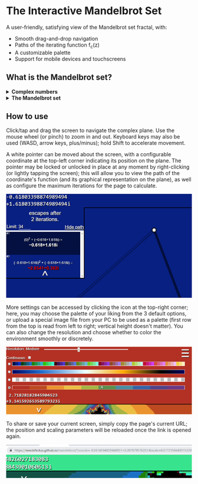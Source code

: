 # The Interactive Mandelbrot Set
A user-friendly, satisfying view of the Mandelbrot set fractal, with:
* Smooth drag-and-drop navigation
* Paths of the iterating function f<sub>c</sub>(z)
* A customizable palette
* Support for mobile devices and touchscreens

## What is the Mandelbrot set?
<details><summary><b>Complex numbers</b></summary>

To understand what the Mandelbrot set is, it's important to first understand the numbers that make it up. These numbers, called
**complex numbers**, are a little different from the usual "normal" numbers. They can be defined as the sum of two parts:

1. The *real part*, which can be any "normal" number, including whole numbers (7), fractions (&frac12;), irrationals (&pi;) and so on.

2. The *imaginary part*, which, again, can be any "normal" number, except always multiplied by the square root of -1.

The imaginary part is the confusing bit. There seemingly isn't any number which can be the square root of -1, that is, be equal to -1
when multipled by itself, since any positive number times itself is positive, and any negative number times itself is also positive, right?
But the key here is to ignore that fact and simply pretend that such a number exists, even though it's counterintuitive. We call
this number the **imaginary unit**, or **i**.

An example of a complex number is the number *2 + 3i*. The real part, in this case, is simply *2*, while the imaginary part is *3i*,
or three times the imaginary unit.

To represent these numbers like we would on a number line, we must not only use a horizontal axis, but also a vertical one, to represent
the imaginary part of the numbers. Combining the two axes, we get a two-dimensional plane, which we call the **complex plane**.

</details>

<details><summary><b>The Mandelbrot set</b></summary>
At its core, the Mandelbrot set may be defined as the collection of all complex numbers with a certain special property, explained below:

Let's create a function called f(z). Its input will be *z*, which is some complex number, and its output will be equal to
> z<sup>2</sup> + c

c is another complex number, but it is not an input; instead it's some constant that we can change as we wish.

If we plug the number 0 into f(z), it's quite clear that the value we will get is c:
> f(0) = 0<sup>2</sup> + c = 0 + c = c

Next, let's plug that value once again into f(z):
> f(c) = c<sup>2</sup> + c

And do it again:
> f(c<sup>2</sup> + c) = (c<sup>2</sup> + c)<sup>2</sup> + c = c<sup>4</sup> + 2c<sup>3</sup> + c<sup>2</sup> + c

And again:
> f(c<sup>4</sup> + 2c<sup>3</sup> + c<sup>2</sup> + c) = (c<sup>4</sup> + 2c<sup>3</sup> + c<sup>2</sup> + c)<sup>2</sup> + c =
c<sup>8</sup> + 4c<sup>7</sup> + 6c<sup>6</sup> + 6c<sup>5</sup> + 5c<sup>4</sup> + 2c<sup>3</sup> + c<sup>2</sup> + c

It's a little difficult to see where these values are going without plugging in actual values, so let's try a few simple numbers.
For c = 2, the sequence looks like this:
> f(0) = 0<sup>2</sup> + 2 = 2
>
> f(2) = 2<sup>2</sup> + 2 = 4 + 2 = 6
>
> f(6) = 6<sup>2</sup> + 2 = 36 + 2 = 38
>
> f(38) = 38<sup>2</sup> + 2 = 1,444 + 2 = 1,446

And so on. Without plugging in any more values, we can already see that these values will just get bigger and bigger,
generally going towards infinity.

For c = -1, however, the sequence is different:
> f(0) = 0<sup>2</sup> + (-1) = 0 + (-1) = -1
>
> f(-1) = (-1)<sup>2</sup> + (-1) = 1 + (-1) = 0
>
> f(0) = 0<sup>2</sup> + (-1) = 0 + (-1) = -1
>
> f(-1) = (-1)<sup>2</sup> + (-1) = 1 + (-1) = 0
>
> f(0) = 0<sup>2</sup> + (-1) = 0 + (-1) = -1

Now, the values just jump between 0 and -1 over and over, not really going anywhere. This is the special property that numbers in
the Mandelbrot set exhibit: if the sequence that the function f(z) = z<sup>2</sup> + c produces when its values are plugged into itself
again and again remains bounded, that is, it does not get bigger and bigger, it is inside of the Mandelbrot set.

As I've said before, the Mandelbrot set is made up of complex numbers, so let's try plugging some of those in.
<details><summary><b>How to work out the complex arithmetic</b></summary>

In order to square a complex number, as the function requires, we simply work it out algebraically. For any complex number a + bi:
> (a + bi)<sup>2</sup> = a<sup>2</sup> + 2abi + b<sup>2</sup>i<sup>2</sup>

Since i is the square root of -1, we can replace i<sup>2</sup> with just -1:
> a<sup>2</sup> + 2abi + b<sup>2</sup>i<sup>2</sup> = a<sup>2</sup> + 2abi - b<sup>2</sup>

Which we can simplify down to a new complex number:
> (a<sup>2</sup> - b<sup>2</sup>) + (2ab)i

Finally, to add a complex number to another complex number, we just add the real parts together and the complex parts together:

> (a<sup>2</sup> - b<sup>2</sup>) + (2ab)i + (a + bi) = (a<sup>2</sup> - b<sup>2</sup> + a) + (2ab + b)i</details>

&nbsp;

For example, c = 2 + 3i:
> f(0) = 0<sup>2</sup> + 2 + 3i = 2 + 3i
>
> f(2 + 3i) = (2 + 3i)<sup>2</sup> + 2 + 3i = -3 + 15i
>
> f(-3 + 15i) = (-3 + 15i)<sup>2</sup> + 2 + 3i = -214 - 87i
>
> f(-214 - 87i) = (-214 - 87i)<sup>2</sup> + 2 + 3i = 38229 + 37239i

Again, these values just grow bigger and bigger, occasionally becoming negative, although since we're looking at the absolute value
of these numbers, growing towards negative infinity will be treated the same way as growing towards positive infinity.

But if, say, c = 0.2 + 0.3i:
> f(0) = 0<sup>2</sup> + 0.2 + 0.3i = 0.2 + 0.3i
>
> f(0.2 + 0.3i) = (0.2 + 0.3i)<sup>2</sup> + 0.2 + 0.3i = 0.15 + 0.42i
>
> f(0.15 + 0.42i) = (0.15 + 0.42i)<sup>2</sup> + 0.2 + 0.3i = 0.0461 + 0.426i
>
> f(0.0461 + 0.426i) = (0.0461 + 0.426i)<sup>2</sup> + 0.2 + 0.3i = 0.02064921 + 0.3392772i

It's a little less certain than when c was -1, but if we plot these points on the complex plane, we actually get a spiral:

<img src="spiral_example.jpg"></img>

So we can conclude quite confidently that when c = 0.2 + 0.3i, the sequence does not grow to infinity. Therefore, 0.2 + 0.3i belongs
to the Mandelbrot set.

As it turns out, the Mandelbrot set does not contain just a few numbers; it contains infinitely many numbers. That is, there are infinitely
many values of c for which the sequence does not grow to infinity. There are also infinitely many values of c for which the sequence
*does* grow to infinity. The key is that the values in the Mandelbrot set happen to all lie within one connected and beautiful fractal,
which, when plotted on the complex plane, looks more or less like this:

<img src="icon.png"></img>
</details>

## How to use
Click/tap and drag the screen to navigate the complex plane. Use the mouse wheel (or pinch) to zoom in and out.
Keyboard keys may also be used (WASD, arrow keys, plus/minus); hold Shift to accelerate movement.

A white pointer can be moved about the screen, with a configurable coordinate at the top-left corner indicating its position on the plane.
The pointer may be locked or unlocked in place at any moment by right-clicking (or lightly tapping the screen); this will allow you to
view the path of the coordinate's function (and its graphical representation on the plane),
as well as configure the maximum iterations for the page to calculate.

<img src="examples/path_menu.png"></img>

More settings can be accessed by clicking the icon at the top-right corner; here, you may choose the palette of your liking from
the 3 default options, or upload a special image file from your PC to be used as a palette
(first row from the top is read from left to right; vertical height doesn't matter).
You can also change the resolution and choose whether to color the environment smoothly or discretely.

<img src="examples/palette_settings.png"></img>

To share or save your current screen, simply copy the page's current URL; the position and scaling parameters will be reloaded
once the link is opened again.

<img src="examples/url.png"></img>